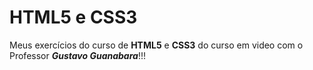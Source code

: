 # HTML5 e CSS3
 Meus exercícios do curso de **HTML5** e **CSS3** do curso em video com o Professor __*Gustavo Guanabara*__!!!
